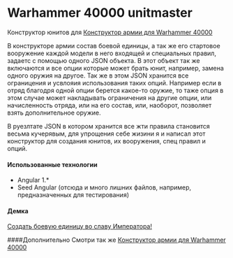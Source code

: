 # Warhammer 40000 unitmaster

Конструктор юнитов для <a href="https://github.com/munimaev/Warhammer40K-builder">Конструктор армии для Warhammer 40000</a>

В конструкторе армии состав боевой единицы, а так же его стартовое вооружение каждой модели в него входящей и специальных правил, задаетс с помощью одного JSON объекта. В этот объект так же включаются и все опции которые может брать юнит, например, замена одного оружия на другое. Так же в этом JSON хранится все ограницения и усвлояия использования таких опций. Например если в отряд благодря одной опции берется какое-то оружие, то таже опция в этом случае может накладывать ограничения на другие опции, или начисленность отряда, или на его состав, или, наоборот, позволяет взять дополнительное оружие. 

В руезлтате JSON в котором хранится все жти правила становится весьма кучерявым, для упрощения себе жизини я и написал этот конструктор для создания юнитов, их вооружения, спец правил и опций.

#### Использованные технологии
* Angular 1.*
* Seed Angular (отсюда и много лишних файлов, например, предназначенных для тестирования) 

#### Демка
<a href="">Создать боевую единицу во славу Императора!</a>

####Дополнительно
Смотри так же <a href="https://munimaev.github.io/Warhammer40K-unitmaster/index.html">Конструктор армии для Warhammer 40000</a>
